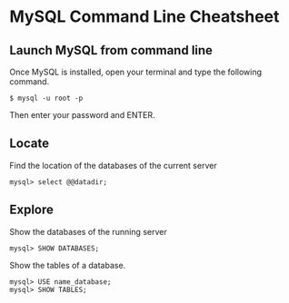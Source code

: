 # MySQL Command Line Cheatsheet 

## Launch MySQL from command line

Once MySQL is installed, open your terminal and type the following command.
```
$ mysql -u root -p
```
Then enter your password and ENTER.

## Locate

Find the location of the databases of the current server
```
mysql> select @@datadir;
```

## Explore

Show the databases of the running server
```
mysql> SHOW DATABASES;
```

Show the tables of a database.
```
mysql> USE name_database;
mysql> SHOW TABLES;
```
